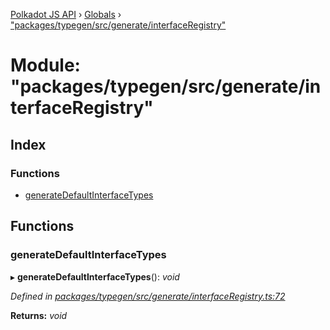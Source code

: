 [Polkadot JS API](../README.md) › [Globals](../globals.md) › ["packages/typegen/src/generate/interfaceRegistry"](_packages_typegen_src_generate_interfaceregistry_.md)

# Module: "packages/typegen/src/generate/interfaceRegistry"

## Index

### Functions

* [generateDefaultInterfaceTypes](_packages_typegen_src_generate_interfaceregistry_.md#generatedefaultinterfacetypes)

## Functions

###  generateDefaultInterfaceTypes

▸ **generateDefaultInterfaceTypes**(): *void*

*Defined in [packages/typegen/src/generate/interfaceRegistry.ts:72](https://github.com/polkadot-js/api/blob/5e8ae793c3/packages/typegen/src/generate/interfaceRegistry.ts#L72)*

**Returns:** *void*
